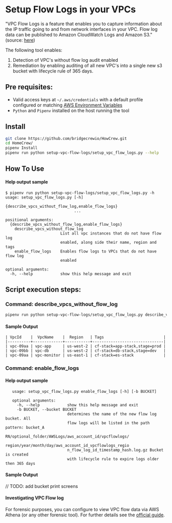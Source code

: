 # Setup Flow Logs in your VPCs
"VPC Flow Logs is a feature that enables you to capture information about the IP traffic going to and from network interfaces in your VPC. Flow log data can be published to Amazon CloudWatch Logs and Amazon S3." (source: [here](https://docs.aws.amazon.com/vpc/latest/userguide/flow-logs.html))

The following tool enables:
 1. Detection of VPC's without flow log audit enabled
 2. Remediation by enabling auditing of all new VPC's into a single new s3 bucket with lifecycle rule of 365 days.
## Pre requisites:
* Valid access keys at `~/.aws/credentials` with a default profile configured or  matching [AWS Environment Variables](https://docs.aws.amazon.com/cli/latest/userguide/cli-configure-envvars.html)  
* `Python` and `Pipenv` installed on the host running the tool

## Install
 
```bash
git clone https://github.com/bridgecrewio/HowCrew.git
cd HomeCrew/
pipenv Install
pipenv run python setup-vpc-flow-logs/setup_vpc_flow_logs.py --help
```
## How To Use
#### Help output sample
```
$ pipenv run python setup-vpc-flow-logs/setup_vpc_flow_logs.py -h
usage: setup_vpc_flow_logs.py [-h]
                              {describe_vpcs_without_flow_log,enable_flow_logs}
                              ...

positional arguments:
  {describe_vpcs_without_flow_log,enable_flow_logs}
    describe_vpcs_without_flow_log
                        List all vpc instances that do not have flow log
                        enabled, along side their name, region and tags
    enable_flow_logs    Enables flow logs to VPCs that do not have flow log
                        enabled

optional arguments:
  -h, --help            show this help message and exit

```
## Script execution steps:
### Command: describe_vpcs_without_flow_log 
```bash
pipenv run python setup-vpc-flow-logs/setup_vpc_flow_logs.py describe_vpcs_without_flow_log
```
#### Sample Output
```
| VpcId    |  VpcName    |  Region   | Tags                          |
|----------+-------------+-----------+-------------------------------|
| vpc-09aa | vpc-app     | us-west-2 | cf-stack=app-stack,stage=prod |
| vpc-09bb | vpc-db      | us-west-2 | cf-stack=db-stack,stage=dev   |
| vpc-09aa | vpc-monitor | us-east-1 | cf-stack=es-stack             |

```
### Command: enable_flow_logs
#### Help output sample
```$ pipenv run python setup-vpc-flow-logs/setup_vpc_flow_logs.py enable_flow_logs --help
   usage: setup_vpc_flow_logs.py enable_flow_logs [-h] [-b BUCKET]
   
   optional arguments:
     -h, --help            show this help message and exit
     -b BUCKET, --bucket BUCKET
                           determines the name of the new flow log bucket. All
                           flow logs will be listed in the path pattern: bucket_A
                           RN/optional_folder/AWSLogs/aws_account_id/vpcflowlogs/
                           region/year/month/day/aws_account_id_vpcflowlogs_regio
                           n_flow_log_id_timestamp_hash.log.gz Bucket is created
                           with lifecycle rule to expire logs older then 365 days
```
#### Sample Output
// TODO: add bucket print screens
#### Investigating VPC Flow log
For forensic purposes, you can configure to view VPC flow data via AWS Athena (or any other forensic tool).
For further details see the [official guide]( https://docs.aws.amazon.com/athena/latest/ug/vpc-flow-logs.html).

